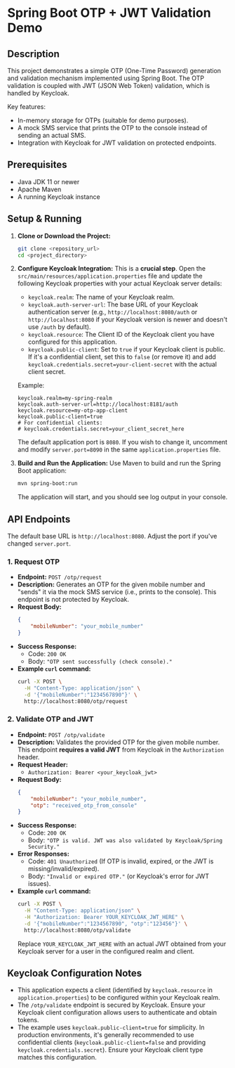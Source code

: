 # Spring Boot OTP + JWT Validation Demo

## Description

This project demonstrates a simple OTP (One-Time Password) generation and validation mechanism implemented using Spring Boot. The OTP validation is coupled with JWT (JSON Web Token) validation, which is handled by Keycloak.

Key features:
*   In-memory storage for OTPs (suitable for demo purposes).
*   A mock SMS service that prints the OTP to the console instead of sending an actual SMS.
*   Integration with Keycloak for JWT validation on protected endpoints.

## Prerequisites

*   Java JDK 11 or newer
*   Apache Maven
*   A running Keycloak instance

## Setup & Running

1.  **Clone or Download the Project:**
    ```bash
    git clone <repository_url>
    cd <project_directory>
    ```

2.  **Configure Keycloak Integration:**
    This is a **crucial step**. Open the `src/main/resources/application.properties` file and update the following Keycloak properties with your actual Keycloak server details:

    *   `keycloak.realm`: The name of your Keycloak realm.
    *   `keycloak.auth-server-url`: The base URL of your Keycloak authentication server (e.g., `http://localhost:8080/auth` or `http://localhost:8080` if your Keycloak version is newer and doesn't use `/auth` by default).
    *   `keycloak.resource`: The Client ID of the Keycloak client you have configured for this application.
    *   `keycloak.public-client`: Set to `true` if your Keycloak client is public. If it's a confidential client, set this to `false` (or remove it) and add `keycloak.credentials.secret=your-client-secret` with the actual client secret.

    Example:
    ```properties
    keycloak.realm=my-spring-realm
    keycloak.auth-server-url=http://localhost:8181/auth
    keycloak.resource=my-otp-app-client
    keycloak.public-client=true
    # For confidential clients:
    # keycloak.credentials.secret=your_client_secret_here
    ```
    The default application port is `8080`. If you wish to change it, uncomment and modify `server.port=8090` in the same `application.properties` file.

3.  **Build and Run the Application:**
    Use Maven to build and run the Spring Boot application:
    ```bash
    mvn spring-boot:run
    ```
    The application will start, and you should see log output in your console.

## API Endpoints

The default base URL is `http://localhost:8080`. Adjust the port if you've changed `server.port`.

### 1. Request OTP

*   **Endpoint:** `POST /otp/request`
*   **Description:** Generates an OTP for the given mobile number and "sends" it via the mock SMS service (i.e., prints to the console). This endpoint is not protected by Keycloak.
*   **Request Body:**
    ```json
    {
        "mobileNumber": "your_mobile_number"
    }
    ```
*   **Success Response:**
    *   Code: `200 OK`
    *   Body: `"OTP sent successfully (check console)."`
*   **Example `curl` command:**
    ```bash
    curl -X POST \
      -H "Content-Type: application/json" \
      -d '{"mobileNumber":"1234567890"}' \
      http://localhost:8080/otp/request
    ```

### 2. Validate OTP and JWT

*   **Endpoint:** `POST /otp/validate`
*   **Description:** Validates the provided OTP for the given mobile number. This endpoint **requires a valid JWT** from Keycloak in the `Authorization` header.
*   **Request Header:**
    *   `Authorization: Bearer <your_keycloak_jwt>`
*   **Request Body:**
    ```json
    {
        "mobileNumber": "your_mobile_number",
        "otp": "received_otp_from_console"
    }
    ```
*   **Success Response:**
    *   Code: `200 OK`
    *   Body: `"OTP is valid. JWT was also validated by Keycloak/Spring Security."`
*   **Error Responses:**
    *   Code: `401 Unauthorized` (If OTP is invalid, expired, or the JWT is missing/invalid/expired).
    *   Body: `"Invalid or expired OTP."` (or Keycloak's error for JWT issues).
*   **Example `curl` command:**
    ```bash
    curl -X POST \
      -H "Content-Type: application/json" \
      -H "Authorization: Bearer YOUR_KEYCLOAK_JWT_HERE" \
      -d '{"mobileNumber":"1234567890", "otp":"123456"}' \
      http://localhost:8080/otp/validate
    ```
    Replace `YOUR_KEYCLOAK_JWT_HERE` with an actual JWT obtained from your Keycloak server for a user in the configured realm and client.

## Keycloak Configuration Notes

*   This application expects a client (identified by `keycloak.resource` in `application.properties`) to be configured within your Keycloak realm.
*   The `/otp/validate` endpoint is secured by Keycloak. Ensure your Keycloak client configuration allows users to authenticate and obtain tokens.
*   The example uses `keycloak.public-client=true` for simplicity. In production environments, it's generally recommended to use confidential clients (`keycloak.public-client=false` and providing `keycloak.credentials.secret`). Ensure your Keycloak client type matches this configuration.
